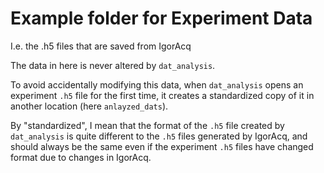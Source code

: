 # Example folder for Experiment Data
I.e. the .h5 files that are saved from IgorAcq

The data in here is never altered by `dat_analysis`. 

To avoid accidentally modifying this data, when `dat_analysis` opens an experiment `.h5` file for the first time, it creates a standardized copy of it in another location (here `anlayzed_dats`). 

By "standardized", I mean that the format of the `.h5` file created by `dat_analysis` is quite different to the `.h5` files generated by IgorAcq, and should always be the same even if the experiment `.h5` files have changed format due to changes in IgorAcq.